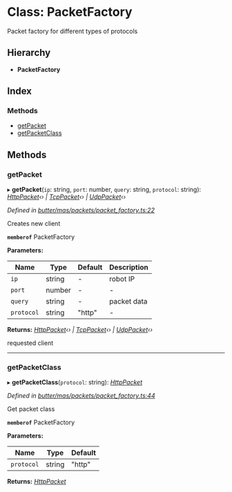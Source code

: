 
# Class: PacketFactory

Packet factory for different types of protocols

## Hierarchy

* **PacketFactory**

## Index

### Methods

* [getPacket](_butter_mas_packets_packet_factory_.packetfactory.md#getpacket)
* [getPacketClass](_butter_mas_packets_packet_factory_.packetfactory.md#getpacketclass)

## Methods

###  getPacket

▸ **getPacket**(`ip`: string, `port`: number, `query`: string, `protocol`: string): *[HttpPacket](_butter_mas_packets_packet_http_.httppacket.md)‹› | [TcpPacket](_butter_mas_packets_packet_tcp_.tcppacket.md)‹› | [UdpPacket](_butter_mas_packets_packet_udp_.udppacket.md)‹›*

*Defined in [butter/mas/packets/packet_factory.ts:22](https://github.com/butter-robotics/Butter.MAS.JavascriptAPI/blob/9c75d0f/butter/mas/packets/packet_factory.ts#L22)*

Creates new client

**`memberof`** PacketFactory

**Parameters:**

Name | Type | Default | Description |
------ | ------ | ------ | ------ |
`ip` | string | - | robot IP |
`port` | number | - | - |
`query` | string | - | packet data |
`protocol` | string | "http" | - |

**Returns:** *[HttpPacket](_butter_mas_packets_packet_http_.httppacket.md)‹› | [TcpPacket](_butter_mas_packets_packet_tcp_.tcppacket.md)‹› | [UdpPacket](_butter_mas_packets_packet_udp_.udppacket.md)‹›*

requested client

___

###  getPacketClass

▸ **getPacketClass**(`protocol`: string): *[HttpPacket](_butter_mas_packets_packet_http_.httppacket.md)*

*Defined in [butter/mas/packets/packet_factory.ts:44](https://github.com/butter-robotics/Butter.MAS.JavascriptAPI/blob/9c75d0f/butter/mas/packets/packet_factory.ts#L44)*

Get packet class

**`memberof`** PacketFactory

**Parameters:**

Name | Type | Default |
------ | ------ | ------ |
`protocol` | string | "http" |

**Returns:** *[HttpPacket](_butter_mas_packets_packet_http_.httppacket.md)*
